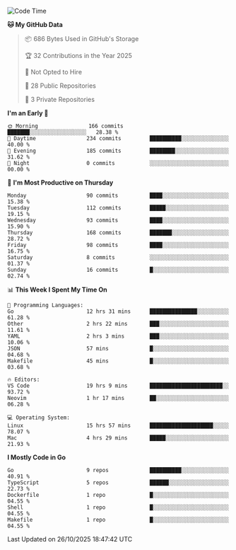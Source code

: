 <!--START_SECTION:waka-->
![Code Time](http://img.shields.io/badge/Code%20Time-1%2C563%20hrs%2039%20mins-blue)

**🐱 My GitHub Data** 

> 📦 686 Bytes Used in GitHub's Storage 
 > 
> 🏆 32 Contributions in the Year 2025
 > 
> 🚫 Not Opted to Hire
 > 
> 📜 28 Public Repositories 
 > 
> 🔑 3 Private Repositories 
 > 
**I'm an Early 🐤** 

```text
🌞 Morning                166 commits         ███████░░░░░░░░░░░░░░░░░░   28.38 % 
🌆 Daytime                234 commits         ██████████░░░░░░░░░░░░░░░   40.00 % 
🌃 Evening                185 commits         ████████░░░░░░░░░░░░░░░░░   31.62 % 
🌙 Night                  0 commits           ░░░░░░░░░░░░░░░░░░░░░░░░░   00.00 % 
```
📅 **I'm Most Productive on Thursday** 

```text
Monday                   90 commits          ████░░░░░░░░░░░░░░░░░░░░░   15.38 % 
Tuesday                  112 commits         █████░░░░░░░░░░░░░░░░░░░░   19.15 % 
Wednesday                93 commits          ████░░░░░░░░░░░░░░░░░░░░░   15.90 % 
Thursday                 168 commits         ███████░░░░░░░░░░░░░░░░░░   28.72 % 
Friday                   98 commits          ████░░░░░░░░░░░░░░░░░░░░░   16.75 % 
Saturday                 8 commits           ░░░░░░░░░░░░░░░░░░░░░░░░░   01.37 % 
Sunday                   16 commits          █░░░░░░░░░░░░░░░░░░░░░░░░   02.74 % 
```


📊 **This Week I Spent My Time On** 

```text
💬 Programming Languages: 
Go                       12 hrs 31 mins      ███████████████░░░░░░░░░░   61.28 % 
Other                    2 hrs 22 mins       ███░░░░░░░░░░░░░░░░░░░░░░   11.61 % 
YAML                     2 hrs 3 mins        ███░░░░░░░░░░░░░░░░░░░░░░   10.06 % 
JSON                     57 mins             █░░░░░░░░░░░░░░░░░░░░░░░░   04.68 % 
Makefile                 45 mins             █░░░░░░░░░░░░░░░░░░░░░░░░   03.68 % 

🔥 Editors: 
VS Code                  19 hrs 9 mins       ███████████████████████░░   93.72 % 
Neovim                   1 hr 17 mins        ██░░░░░░░░░░░░░░░░░░░░░░░   06.28 % 

💻 Operating System: 
Linux                    15 hrs 57 mins      ████████████████████░░░░░   78.07 % 
Mac                      4 hrs 29 mins       █████░░░░░░░░░░░░░░░░░░░░   21.93 % 
```

**I Mostly Code in Go** 

```text
Go                       9 repos             ██████████░░░░░░░░░░░░░░░   40.91 % 
TypeScript               5 repos             ██████░░░░░░░░░░░░░░░░░░░   22.73 % 
Dockerfile               1 repo              █░░░░░░░░░░░░░░░░░░░░░░░░   04.55 % 
Shell                    1 repo              █░░░░░░░░░░░░░░░░░░░░░░░░   04.55 % 
Makefile                 1 repo              █░░░░░░░░░░░░░░░░░░░░░░░░   04.55 % 
```




 Last Updated on 26/10/2025 18:47:42 UTC
<!--END_SECTION:waka-->
